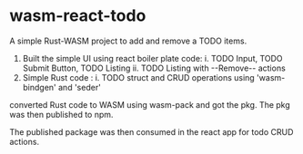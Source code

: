 # wasm-react-todo

A simple Rust-WASM project to add and remove a TODO items.

1. Built the simple UI using react boiler plate code: 
  i. TODO Input, TODO Submit Button,  TODO Listing
  ii. TODO Listing with --Remove-- actions
2. Simple Rust code :
  i. TODO struct and CRUD operations using 'wasm-bindgen' and 'seder'

 converted Rust code to WASM using wasm-pack and got the pkg. 
 The pkg was then published to npm.

 The published package was then consumed in the react app for todo CRUD actions. 
 
